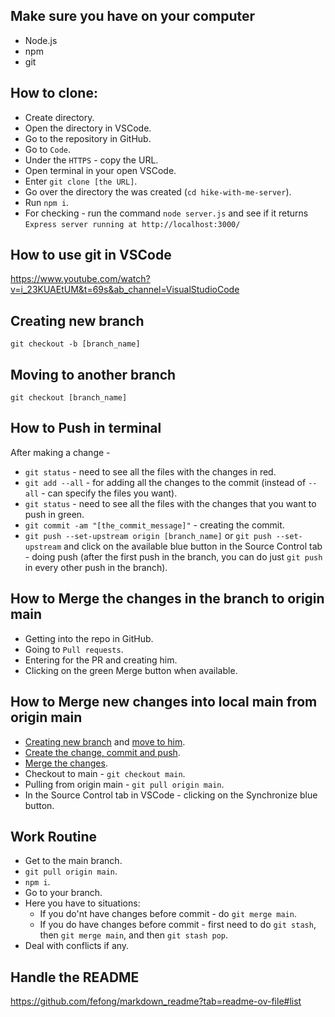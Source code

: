 ## Make sure you have on your computer
* Node.js
* npm
* git

## How to clone:
* Create directory.
* Open the directory in VSCode.
* Go to the repository in GitHub.
* Go to `Code`.
* Under the `HTTPS` - copy the URL.
* Open terminal in your open VSCode.
* Enter `git clone [the URL]`.
* Go over the directory the was created (`cd hike-with-me-server`).
* Run `npm i`.
* For checking - run the command `node server.js` and see if it returns `Express server running at http://localhost:3000/`

## How to use git in VSCode
https://www.youtube.com/watch?v=i_23KUAEtUM&t=69s&ab_channel=VisualStudioCode

## Creating new branch
`git checkout -b [branch_name]`

## Moving to another branch
`git checkout [branch_name]`

## How to Push in terminal
After making a change - 
* `git status` - need to see all the files with the changes in red.
* `git add --all` - for adding all the changes to the commit (instead of `--all` - can specify the files you want).
* `git status` - need to see all the files with the changes that you want to push in green.
* `git commit -am "[the_commit_message]"` - creating the commit.
* `git push --set-upstream origin [branch_name]` or `git push --set-upstream` and click on the available blue button in the Source Control tab - doing push (after the first push in the branch, you can do just `git push` in every other push in the branch).

## How to Merge the changes in the branch to origin main
* Getting into the repo in GitHub.
* Going to `Pull requests`.
* Entering for the PR and creating him.
* Clicking on the green Merge button when available.

## How to Merge new changes into local main from origin main
* [Creating new branch](#creating-new-branch) and [move to him](#moving-to-another-branch).
* [Create the change, commit and push](#how-to-push-in-terminal).
* [Merge the changes](#how-to-merge-after-doing-changes-in-branch).
* Checkout to main - `git checkout main`.
* Pulling from origin main - `git pull origin main`.
* In the Source Control tab in VSCode - clicking on the Synchronize blue button.

## Work Routine
* Get to the main branch.
* `git pull origin main`.
* `npm i`.
* Go to your branch.
* Here you have to situations:
  * If you do'nt have changes before commit - do `git merge main`.
  * If you do have changes before commit - first need to do `git stash`, then `git merge main`, and then `git stash pop`.
* Deal with conflicts if any.

## Handle the README
https://github.com/fefong/markdown_readme?tab=readme-ov-file#list
